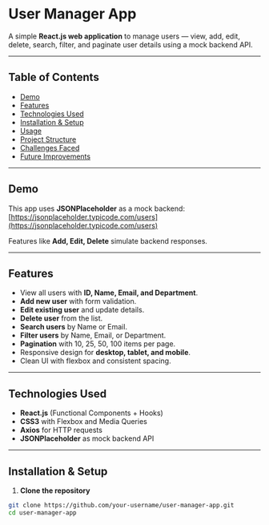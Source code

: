 # User Manager App

A simple **React.js web application** to manage users — view, add, edit, delete, search, filter, and paginate user details using a mock backend API.  

---

## Table of Contents

- [Demo](#demo)  
- [Features](#features)  
- [Technologies Used](#technologies-used)  
- [Installation & Setup](#installation--setup)  
- [Usage](#usage)  
- [Project Structure](#project-structure)  
- [Challenges Faced](#challenges-faced)  
- [Future Improvements](#future-improvements)  

---

## Demo

This app uses **JSONPlaceholder** as a mock backend: [https://jsonplaceholder.typicode.com/users](https://jsonplaceholder.typicode.com/users)  

Features like **Add, Edit, Delete** simulate backend responses.  

---

## Features

- View all users with **ID, Name, Email, and Department**.  
- **Add new user** with form validation.  
- **Edit existing user** and update details.  
- **Delete user** from the list.  
- **Search users** by Name or Email.  
- **Filter users** by Name, Email, or Department.  
- **Pagination** with 10, 25, 50, 100 items per page.  
- Responsive design for **desktop, tablet, and mobile**.  
- Clean UI with flexbox and consistent spacing.  

---

## Technologies Used

- **React.js** (Functional Components + Hooks)  
- **CSS3** with Flexbox and Media Queries  
- **Axios** for HTTP requests  
- **JSONPlaceholder** as mock backend API  

---

## Installation & Setup

1. **Clone the repository**

```bash
git clone https://github.com/your-username/user-manager-app.git
cd user-manager-app
